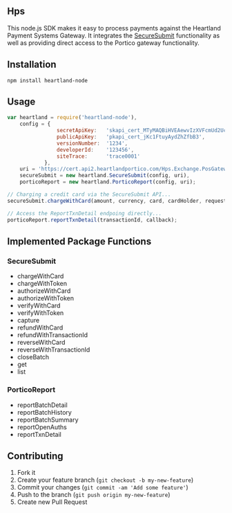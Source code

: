 ## Hps

This node.js SDK makes it easy to process payments against the Heartland Payment Systems Gateway.  It integrates the [SecureSubmit](https://developer.heartlandpaymentsystems.com/SecureSubmit/Documentation) functionality as well as providing direct access to the Portico gateway functionality.

## Installation

`npm install heartland-node`

## Usage

```javascript
var heartland = require('heartland-node'),
	config = {
		        secretApiKey: 	'skapi_cert_MTyMAQBiHVEAewvIzXVFcmUd2UcyBge_eCpaASUp0A',
		        publicApiKey: 	'pkapi_cert_jKc1FtuyAydZhZfbB3',
		        versionNumber: 	'1234',
		        developerId: 	'123456',
		        siteTrace: 		'trace0001'
		    },
    uri = 'https://cert.api2.heartlandportico.com/Hps.Exchange.PosGateway/PosGatewayService.asmx';
    secureSubmit = new heartland.SecureSubmit(config, uri),
    porticoReport = new heartland.PorticoReport(config, uri);

// Charging a credit card via the SecureSubmit API...
secureSubmit.chargeWithCard(amount, currency, card, cardHolder, requestMultiUseToken, memo, callback);

// Access the ReportTxnDetail endpoing directly...
porticoReport.reportTxnDetail(transactionId, callback);

```


## Implemented Package Functions

### SecureSubmit

* chargeWithCard
* chargeWithToken
* authorizeWithCard
* authorizeWithToken
* verifyWithCard
* verifyWithToken
* capture
* refundWithCard
* refundWithTransactionId
* reverseWithCard
* reverseWithTransactionId
* closeBatch
* get
* list

### PorticoReport

* reportBatchDetail
* reportBatchHistory
* reportBatchSummary
* reportOpenAuths
* reportTxnDetail

## Contributing

1. Fork it
2. Create your feature branch (`git checkout -b my-new-feature`)
3. Commit your changes (`git commit -am 'Add some feature'`)
4. Push to the branch (`git push origin my-new-feature`)
5. Create new Pull Request